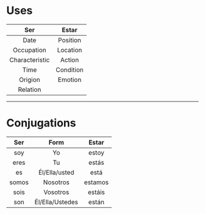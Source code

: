 

# Uses
|      Ser       |   Estar   |
|:--------------:|:---------:|
|      Date      | Position  |
|   Occupation   | Location  |
| Characteristic |  Action   |
|      Time      | Condition |
|    Origion     |  Emotion  |
|    Relation    |           |

---
# Conjugations
|  Ser  |      Form       |  Estar  |
|:-----:|:---------------:|:-------:|
|  soy  |       Yo        |  estoy  |
| eres  |       Tu        |  estás  |
|  es   |  Él/Ella/usted  |  está   |
| somos |    Nosotros     | estamos |
| sois  |    Vosotros     | estáis  |
|  son  | Él/Ella/Ustedes |  están  |

